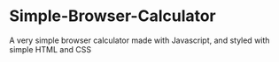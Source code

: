 # Simple-Browser-Calculator
A very simple browser calculator made with Javascript, and styled with simple HTML and CSS

